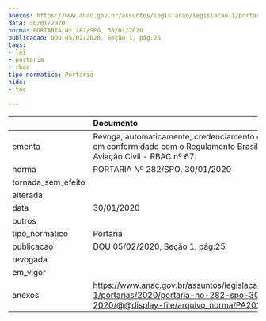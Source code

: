 ```yaml
---
anexos: https://www.anac.gov.br/assuntos/legislacao/legislacao-1/portarias/2020/portaria-no-282-spo-30-01-2020/@@display-file/arquivo_norma/PA2020-0282.pdf
data: 30/01/2020
norma: PORTARIA Nº 282/SPO, 30/01/2020
publicacao: DOU 05/02/2020, Seção 1, pág.25
tags:
- lei
- portaria
- rbac
tipo_normatico: Portaria
hide: 
- toc 
 
---
```


|                    | Documento                                                                                                                                           |
|:-------------------|:----------------------------------------------------------------------------------------------------------------------------------------------------|
| ementa             | Revoga, automaticamente, credenciamento de médico em conformidade com o Regulamento Brasileiro de Aviação Civil - RBAC nº 67.                       |
| norma              | PORTARIA Nº 282/SPO, 30/01/2020                                                                                                                     |
| tornada_sem_efeito |                                                                                                                                                     |
| alterada           |                                                                                                                                                     |
| data               | 30/01/2020                                                                                                                                          |
| outros             |                                                                                                                                                     |
| tipo_normatico     | Portaria                                                                                                                                            |
| publicacao         | DOU 05/02/2020, Seção 1, pág.25                                                                                                                     |
| revogada           |                                                                                                                                                     |
| em_vigor           |                                                                                                                                                     |
| anexos             | https://www.anac.gov.br/assuntos/legislacao/legislacao-1/portarias/2020/portaria-no-282-spo-30-01-2020/@@display-file/arquivo_norma/PA2020-0282.pdf |